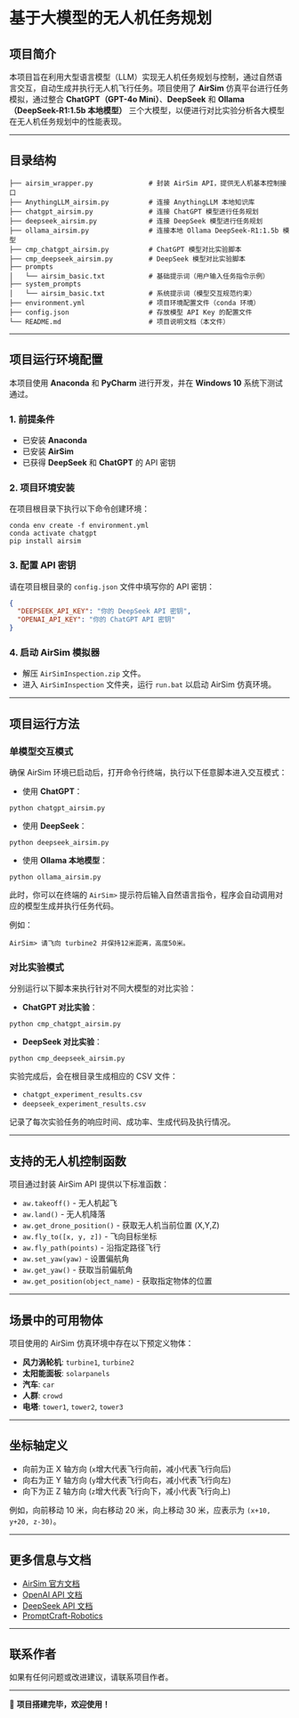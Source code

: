 # 基于大模型的无人机任务规划

## 项目简介

本项目旨在利用大型语言模型（LLM）实现无人机任务规划与控制，通过自然语言交互，自动生成并执行无人机飞行任务。项目使用了 **AirSim** 仿真平台进行任务模拟，通过整合 **ChatGPT（GPT-4o Mini）**、**DeepSeek** 和 **Ollama（DeepSeek-R1:1.5b 本地模型）** 三个大模型，以便进行对比实验分析各大模型在无人机任务规划中的性能表现。

---

## 目录结构

```
├── airsim_wrapper.py              # 封装 AirSim API，提供无人机基本控制接口
├── AnythingLLM_airsim.py          # 连接 AnythingLLM 本地知识库
├── chatgpt_airsim.py              # 连接 ChatGPT 模型进行任务规划
├── deepseek_airsim.py             # 连接 DeepSeek 模型进行任务规划
├── ollama_airsim.py               # 连接本地 Ollama DeepSeek-R1:1.5b 模型
├── cmp_chatgpt_airsim.py          # ChatGPT 模型对比实验脚本
├── cmp_deepseek_airsim.py         # DeepSeek 模型对比实验脚本
├── prompts
│   └── airsim_basic.txt           # 基础提示词（用户输入任务指令示例）
├── system_prompts
│   └── airsim_basic.txt           # 系统提示词（模型交互规范约束）
├── environment.yml                # 项目环境配置文件（conda 环境）
├── config.json                    # 存放模型 API Key 的配置文件
└── README.md                      # 项目说明文档（本文件）
```

---

## 项目运行环境配置

本项目使用 **Anaconda** 和 **PyCharm** 进行开发，并在 **Windows 10** 系统下测试通过。

### 1. 前提条件

- 已安装 **Anaconda**
- 已安装 **AirSim**
- 已获得 **DeepSeek** 和 **ChatGPT** 的 API 密钥

### 2. 项目环境安装

在项目根目录下执行以下命令创建环境：

```shell
conda env create -f environment.yml
conda activate chatgpt
pip install airsim
```

### 3. 配置 API 密钥

请在项目根目录的 `config.json` 文件中填写你的 API 密钥：

```json
{
  "DEEPSEEK_API_KEY": "你的 DeepSeek API 密钥",
  "OPENAI_API_KEY": "你的 ChatGPT API 密钥"
}
```

### 4. 启动 AirSim 模拟器

- 解压 `AirSimInspection.zip` 文件。
- 进入 `AirSimInspection` 文件夹，运行 `run.bat` 以启动 AirSim 仿真环境。

---

## 项目运行方法

### 单模型交互模式

确保 AirSim 环境已启动后，打开命令行终端，执行以下任意脚本进入交互模式：

- 使用 **ChatGPT**：

```shell
python chatgpt_airsim.py
```

- 使用 **DeepSeek**：

```shell
python deepseek_airsim.py
```

- 使用 **Ollama 本地模型**：

```shell
python ollama_airsim.py
```

此时，你可以在终端的 `AirSim>` 提示符后输入自然语言指令，程序会自动调用对应的模型生成并执行任务代码。

例如：

```shell
AirSim> 请飞向 turbine2 并保持12米距离，高度50米。
```

### 对比实验模式

分别运行以下脚本来执行针对不同大模型的对比实验：

- **ChatGPT 对比实验**：

```shell
python cmp_chatgpt_airsim.py
```

- **DeepSeek 对比实验**：

```shell
python cmp_deepseek_airsim.py
```

实验完成后，会在根目录生成相应的 CSV 文件：

- `chatgpt_experiment_results.csv`
- `deepseek_experiment_results.csv`

记录了每次实验任务的响应时间、成功率、生成代码及执行情况。

---

## 支持的无人机控制函数

项目通过封装 AirSim API 提供以下标准函数：

- `aw.takeoff()` - 无人机起飞
- `aw.land()` - 无人机降落
- `aw.get_drone_position()` - 获取无人机当前位置 (X,Y,Z)
- `aw.fly_to([x, y, z])` - 飞向目标坐标
- `aw.fly_path(points)` - 沿指定路径飞行
- `aw.set_yaw(yaw)` - 设置偏航角
- `aw.get_yaw()` - 获取当前偏航角
- `aw.get_position(object_name)` - 获取指定物体的位置

---

## 场景中的可用物体

项目使用的 AirSim 仿真环境中存在以下预定义物体：

- **风力涡轮机**: `turbine1`, `turbine2`
- **太阳能面板**: `solarpanels`
- **汽车**: `car`
- **人群**: `crowd`
- **电塔**: `tower1`, `tower2`, `tower3`

---

## 坐标轴定义

- 向前为正 X 轴方向 (`x`增大代表飞行向前，减小代表飞行向后)
- 向右为正 Y 轴方向 (`y`增大代表飞行向右，减小代表飞行向左)
- 向下为正 Z 轴方向 (`z`增大代表飞行向下，减小代表飞行向上)

例如，向前移动 10 米，向右移动 20 米，向上移动 30 米，应表示为 `(x+10, y+20, z-30)`。

---

## 更多信息与文档

- [AirSim 官方文档](https://microsoft.github.io/AirSim/)
- [OpenAI API 文档](https://platform.openai.com/docs/api-reference)
- [DeepSeek API 文档](https://platform.deepseek.com/api-docs)
- [PromptCraft-Robotics](https://github.com/microsoft/PromptCraft-Robotics)
---

## 联系作者

如果有任何问题或改进建议，请联系项目作者。

---

🚀 **项目搭建完毕，欢迎使用！**
